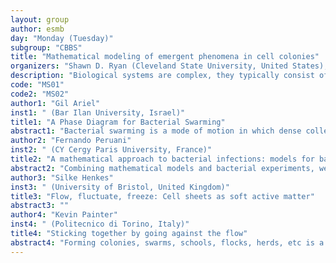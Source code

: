```yaml
---
layout: group
author: esmb
day: "Monday (Tuesday)"
subgroup: "CBBS"
title: "Mathematical modeling of emergent phenomena in cell colonies"
organizers: "Shawn D. Ryan (Cleveland State University, United States), Mykhailo Potomkin (UC Riverside, United States), Jia Gou (UC Riverside, United States)"
description: "Biological systems are complex, they typically consist of a vast number of interacting components, which may exhibit an emergent behavior. Though phenomena occur at the macroscale, it is the result of spontaneous cooperation between the components at the microscale. Examples are collective swimming of bacteria changing the rheology of a bacterial suspension, and steady cell motility originated from molecular motors moving inside a cell. How collective nonlinear interactions at the microscale result in observable behavior at the macroscale is a challenging question. The goal of this special session is to gather experts in mathematical models capable of describing emergent behavior in various biological contexts with the focus on microorganisms and their colonies."
code: "MS01"
code2: "MS02"
author1: "Gil Ariel"
inst1: " (Bar Ilan University, Israel)"
title1: "A Phase Diagram for Bacterial Swarming"
abstract1: "Bacterial swarming is a mode of motion in which dense collectives of rod-shaped flagellated cells migrate rapidly on surfaces. The transition into swarming involves several cellular processes, including changes in cell aspect ratio, suggesting that bacteria manipulate these properties in order to promote physical conditions that are favorable for swarming. New results with monolayer swarms of Bacillus subtilis with different aspect ratios were analyzed at different cell-densities. A comprehensive analysis of the individual and collective dynamics of bacteria in a swarm brings forth a phase diagram, showing sharp transitions between phases corresponding to qualitatively different swarm statistics. From a biological perspective, we find that under standard conditions bacteria inhabit a region of phase space in which the swarm dynamics is highly robust and insensitive to fluctuations. In this regime, bacteria do not form very large clusters and lack global orientational order, properties which may reduce the colony's ability to expand rapidly in the absence of external directional cues."
author2: "Fernando Peruani"
inst2: " (CY Cergy Paris University, France)"
title2: "A mathematical approach to bacterial infections: models for bacterial exploration, aggregation, and infection"
abstract2: "Combining mathematical models and bacterial experiments, we have learned how pathogenic bacteria explore surfaces, form early aggregates, and infect cells. I will provide a brief summary of main challenges behind these bacterial phenomena. References: Perez Ipina et al., Nature Physics 15, 610-615 (2019); Otte et al., Nature Communications 12, 1-9 (2021)"
author3: "Silke Henkes"
inst3: " (University of Bristol, United Kingdom)"
title3: "Flow, fluctuate, freeze: Cell sheets as soft active matter"
abstract3: ""
author4: "Kevin Painter"
inst4: " (Politecnico di Torino, Italy)"
title4: "Sticking together by going against the flow"
abstract4: "Forming colonies, swarms, schools, flocks, herds, etc is a classical example of self organization, with the benefits of forming a high density group ranging from efficient migration to higher  fecundity. Often, groups form through a mechanism of chemical signaling between population members, an evolutionary ancient communication used by both microscopic and macroscopic species. Populations in fluid environments, though, must contend with complex and turbulent flows, potentially detrimental (e.g. splitting up groups) or beneficial (e.g. coalescing individuals) to the formation and maintenance of a group. As a counter to flow, rheotaxis describes a behavior in which individuals orient their body axis with respect to the current and is observed in both unicellular and multicellular organisms. Here we investigate the extent to which rheotaxis and flow impact on chemically-mediated aggregation, revealing these can impact both negatively and positively according to the population state and flow conditions. A hypothesized density-dependent rheotaxis appears capable of optimizing group formation and maintenance, exploiting the positive benefits from each of flow and rheotaxis."
---
```

